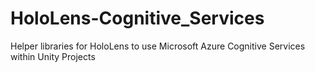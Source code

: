 # HoloLens-Cognitive_Services
Helper libraries for HoloLens to use Microsoft Azure Cognitive Services within Unity Projects
